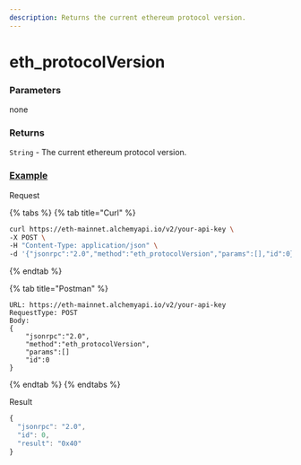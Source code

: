 ```yaml
---
description: Returns the current ethereum protocol version.
---
```


# eth\_protocolVersion

### Parameters

none

### Returns

`String` - The current ethereum protocol version.

### [Example](https://composer.alchemyapi.io/?composer_state=%7B%22network%22%3A0%2C%22methodName%22%3A%22eth_protocolVersion%22%2C%22paramValues%22%3A%5B%5D%7D)

Request

{% tabs %}
{% tab title="Curl" %}
```bash
curl https://eth-mainnet.alchemyapi.io/v2/your-api-key \
-X POST \
-H "Content-Type: application/json" \
-d '{"jsonrpc":"2.0","method":"eth_protocolVersion","params":[],"id":0}'
```
{% endtab %}

{% tab title="Postman" %}
```http
URL: https://eth-mainnet.alchemyapi.io/v2/your-api-key
RequestType: POST
Body: 
{
    "jsonrpc":"2.0",
    "method":"eth_protocolVersion",
    "params":[]
    "id":0
}
```
{% endtab %}
{% endtabs %}

Result

```javascript
{
  "jsonrpc": "2.0",
  "id": 0,
  "result": "0x40"
}
```

